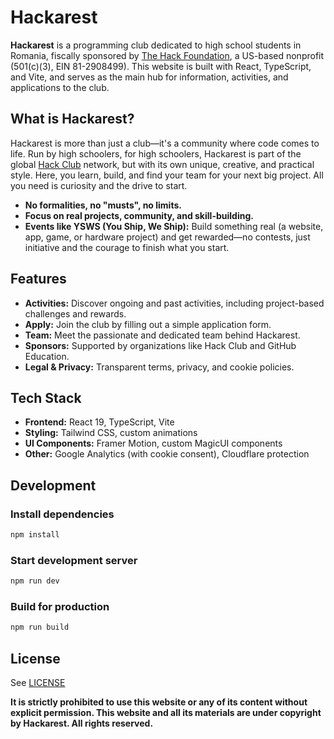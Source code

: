 # Hackarest

**Hackarest** is a programming club dedicated to high school students in Romania, fiscally sponsored by [The Hack Foundation](https://hackclub.com/sponsor/), a US-based nonprofit (501(c)(3), EIN 81-2908499). This website is built with React, TypeScript, and Vite, and serves as the main hub for information, activities, and applications to the club.

## What is Hackarest?

Hackarest is more than just a club—it's a community where code comes to life. Run by high schoolers, for high schoolers, Hackarest is part of the global [Hack Club](https://hackclub.com/) network, but with its own unique, creative, and practical style. Here, you learn, build, and find your team for your next big project. All you need is curiosity and the drive to start.

- **No formalities, no "musts", no limits.**
- **Focus on real projects, community, and skill-building.**
- **Events like YSWS (You Ship, We Ship):** Build something real (a website, app, game, or hardware project) and get rewarded—no contests, just initiative and the courage to finish what you start.

## Features

- **Activities:** Discover ongoing and past activities, including project-based challenges and rewards.
- **Apply:** Join the club by filling out a simple application form.
- **Team:** Meet the passionate and dedicated team behind Hackarest.
- **Sponsors:** Supported by organizations like Hack Club and GitHub Education.
- **Legal & Privacy:** Transparent terms, privacy, and cookie policies.

## Tech Stack

- **Frontend:** React 19, TypeScript, Vite
- **Styling:** Tailwind CSS, custom animations
- **UI Components:** Framer Motion, custom MagicUI components
- **Other:** Google Analytics (with cookie consent), Cloudflare protection

## Development

### Install dependencies

```sh
npm install
```

### Start development server

```sh
npm run dev
```

### Build for production

```sh
npm run build
```

## License

See [LICENSE](LICENSE)

**It is strictly prohibited to use this website or any of its content without explicit permission. This website and all its materials are under copyright by Hackarest. All rights reserved.**
